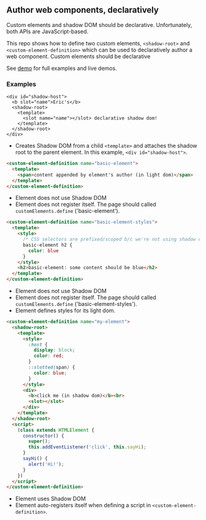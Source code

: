 ## Author web components, declaratively

Custom elements and shadow DOM should be declarative. Unfortunately, both APIs
are JavaScript-based.

This repo shows how to define two custom elements, `<shadow-root>` and `<custom-element-definition>` which can be used to declaratively author a web
component. Custom elements should be declarative

See [demo](demo/index.html) for full examples and live demos.

### Examples

```
<div id="shadow-host">
  <b slot="name">Eric's</b>
  <shadow-root>
    <template>
      <slot name="name"></slot> declarative shadow dom!
    </template>
  </shadow-root>
</div>
```

- Creates Shadow DOM from a child `<template>` and attaches the shadow root to the parent element. In this example, `<div id="shadow-host">`.

```html
<custom-element-definition name="basic-element">
  <template>
    <span>content appended by element's author (in light dom)</span>
  </template>
</custom-element-definition>
```
- Element does not use Shadow DOM
- Element does not register itself. The page should called `customElements.define` ('basic-element').


```html
<custom-element-definition name="basic-element-styles">
  <template>
    <style>
      /* CSS selectors are prefixed/scoped b/c we're not using shadow dom. */
      basic-element h2 {
        color: blue
      }
    </style>
    <h2>basic-element: some content should be blue</h2>
  </template>
</custom-element-definition>
```

- Element does not use Shadow DOM
- Element does not register itself. The page should called `customElements.define` ('basic-element-styles').
- Element defines styles for its light dom.

```html
<custom-element-definition name="my-element">
  <shadow-root>
    <template>
      <style>
        :host {
          display: block;
          color: red;
        }
        ::slotted(span) {
          color: blue;
        }
      </style>
      <div>
        <b>click me (in shadow dom)</b><br>
        <slot></slot>
      </div>
    </template>
  </shadow-root>
  <script>
    (class extends HTMLElement {
      constructor() {
        super();
        this.addEventListener('click', this.sayHi);
      }
      sayHi() {
        alert('Hi!');
      }
    })
  </script>
</custom-element-definition>
```

- Element uses Shadow DOM
- Element auto-registers itself when defining a script in `<custom-element-definition>`.

